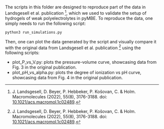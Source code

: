 The scripts in this folder are designed to reproduce part of the data in Landsgesell et al. publication [^1], which we used to validate the setup of hydrogels of weak polyelectrolytes in pyMBE.
To reproduce the data, one simply needs to run the following script:
```sh
python3 run_simulations.py
```
Then, one can plot the data generated by the script and visually compare it with the original data from Landsgesell et al. publication [^1] using the following scripts:
- plot_P_vs_V.py: plots the pressure-volume curve, showcasing data from Fig. 3 in the original publication.
- plot_pH_vs_alpha.py: plots the degree of ionization vs pH curve, showcasing data from Fig. 4 in the original publication.

[^1]: J. Landsgesell, D. Beyer, P. Hebbeker, P. Košovan, C. & Holm. Macromolecules (2022), 55(8), 3176-3188. doi: [10.1021/acs.macromol.1c02489](https://doi.org/10.1021/acs.macromol.1c02489).
